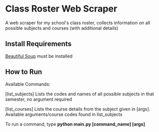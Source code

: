 # Class Roster Web Scraper
A web scraper for my school's class roster, collects information on all possible subjects and courses (with additional details)

## Install Requirements
 [Beautiful Soup](https://www.crummy.com/software/BeautifulSoup/bs4/doc/#installing-beautiful-soup) must be installed

## How to Run
Available Commands:

[list_subjects]     Lists the codes and names of all possible subjects in that semester, no argument required

[list_courses]      Lists the course details from the subject given in [args]. Available arguments/course codes found in list_subjects

To run a command, type **python main.py [command_name] [args]**
